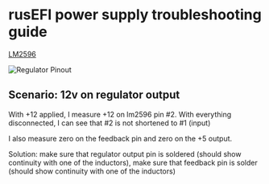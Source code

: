 # rusEFI power supply troubleshooting guide

[LM2596](http://www.ti.com/product/lm2596)

![Regulator Pinout](Images/regulator_pinout.png)

## Scenario: 12v on regulator output

With +12 applied, I measure +12 on lm2596 pin #2. With everything disconnected, I can see that #2 is not shortened to #1 (input)

I also measure zero on the feedback pin and zero on the +5 output.

Solution: make sure that regulator output pin is soldered (should show continuity with one of the inductors), make sure that feedback pin is solder (should show continuity with one of the inductors)
